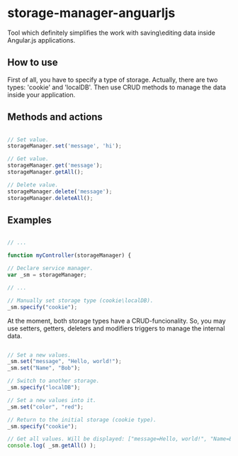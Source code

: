 # storage-manager-anguarljs
Tool which definitely simplifies the work with saving\editing data inside Angular.js applications.

## How to use

First of all, you have to specify a type of storage. Actually, there are two types: 'cookie' and 'localDB'.
Then use CRUD methods to manage the data inside your application.

## Methods and actions
    
```javascript

// Set value.
storageManager.set('message', 'hi');

// Get value.
storageManager.get('message');
storageManager.getAll();

// Delete value.
storageManager.delete('message');
storageManager.deleteAll();

```

## Examples

```javascript

// ...

function myController(storageManager) {

// Declare service manager.
var _sm = storageManager;

// ...

// Manually set storage type (cookie\localDB).
_sm.specify("cookie");

```

At the moment, both storage types have a CRUD-funcionality. So, you may use setters, getters, deleters and modifiers triggers to manage the internal data.

```javascript

// Set a new values.
_sm.set("message", "Hello, world!");
_sm.set("Name", "Bob");

// Switch to another storage.
_sm.specify("localDB");

// Set a new values into it.
_sm.set("color", "red");

// Return to the initial storage (cookie type).
_sm.specify("cookie");

// Get all values. Will be displayed: ["message=Hello, world!", "Name=Bob"];
console.log( _sm.getAll() );

``` 
